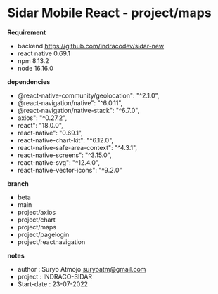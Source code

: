 # Sidar Mobile React - project/maps

**Requirement**
- backend <https://github.com/indracodev/sidar-new>
- react native 0.69.1
- npm 8.13.2
- node 16.16.0

**dependencies**
- @react-native-community/geolocation": "^2.1.0",
- @react-navigation/native": "^6.0.11",
- @react-navigation/native-stack": "^6.7.0",
- axios": "^0.27.2",
- react": "18.0.0",
- react-native": "0.69.1",
- react-native-chart-kit": "^6.12.0",
- react-native-safe-area-context": "^4.3.1",
- react-native-screens": "^3.15.0",
- react-native-svg": "^12.4.0",
- react-native-vector-icons": "^9.2.0"

**branch** 
- beta
- main
- project/axios
- project/chart
- project/maps
- project/pagelogin
- project/reactnavigation

**notes**
- author : Suryo Atmojo <suryoatm@gmail.com>
- project : INDRACO-SIDAR
- Start-date : 23-07-2022
